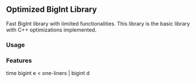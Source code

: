 ## Optimized BigInt Library 

Fast BigInt library with limiited functionalities. This library is the basic library with C++ optimizations implemented. 

### Usage


### Features



time bigint e < one-liners | bigint d 
